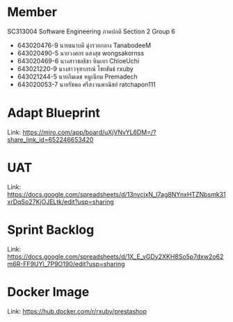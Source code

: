 # Member
SC313004 Software Engineering ภาคปกติ Section 2 Group 6
- 643020476-9	นายธนาบดี มุ่งรวยกลาง	TanabodeeM
- 643020490-5   นายวงศกร แสงสุข wongsakornss
- 643020469-6 นางสาวชลธิชา หินเทา ChloeUchi
- 643021220-9   นางสาวจุฑาภรณ์ ไชยขันธ์ rxuby
- 643021244-5 นายภีมเดช หนูเนียม Premadech
- 643020053-7 นายรัชพล ศรีสงวนพาณิชย์ ratchapon111

# Adapt Blueprint
Link: https://miro.com/app/board/uXjVNvYL6DM=/?share_link_id=652246653420

# UAT 
Link: https://docs.google.com/spreadsheets/d/13nycjxN_I7ag8NYnxHTZNbsmk31xrDqSo27KjOJELtk/edit?usp=sharing

# Sprint Backlog
Link: https://docs.google.com/spreadsheets/d/1X_E_vGDy2XKH8So5p7dxw2o62m6R-FF9UYl_7P9O190/edit?usp=sharing

# Docker Image
Link: https://hub.docker.com/r/rxuby/prestashop
